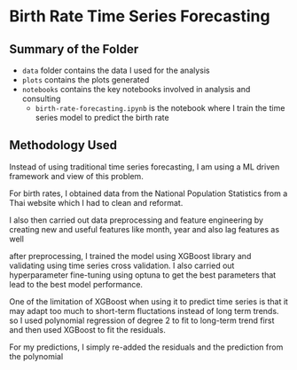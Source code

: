 # Birth Rate Time Series Forecasting

## Summary of the Folder 

- `data` folder contains the data I used for the analysis 
- `plots` contains the plots generated 
- `notebooks` contains the key notebooks involved in analysis and consulting 
    - `birth-rate-forecasting.ipynb` is the notebook where I train the time series model to predict the birth rate 

## Methodology Used 

Instead of using traditional time series forecasting, I am using a ML driven framework and view of this problem. 

For birth rates, I obtained data from the National Population Statistics from a Thai website which I had to clean and reformat. 

I also then carried out data preprocessing and feature engineering by creating new and useful features like month, year and also lag features as well 

after preprocessing, I trained the model using XGBoost library and validating using time series cross validation. I also carried out hyperparameter fine-tuning using optuna to get the best parameters that lead to the best model performance. 

One of the limitation of XGBoost when using it to predict time series is that it may adapt too much to short-term fluctations instead of long term trends. so I used polynomial regression of degree 2 to fit to long-term trend first and then used XGBoost to fit the residuals. 

For my predictions, I simply re-added the residuals and the prediction from the polynomial 


